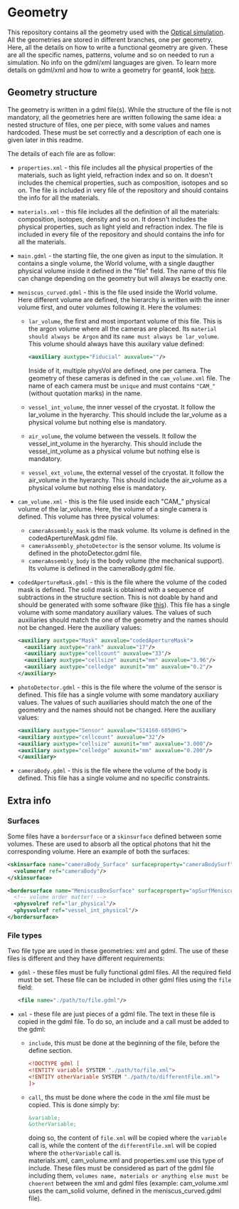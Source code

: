 # Geometry
This repository contains all the geometry used with the [Optical simulation](https://baltig.infn.it/dune/sand-optical/opticalmeniscus). All the geometries are stored in different branches, one per geometry.    
Here, all the details on how to write a functional geometry are given. These are all the specific names, patterns, volume and so on needed to run a simulation. No info on the gdml/xml languages are given. To learn more details on gdml/xml and how to write a geometry for geant4, look [here](https://gdml.web.cern.ch/GDML/doc/GDMLmanual.pdf).

## Geometry structure
The geometry is written in a gdml file(s). While the structure of the file is not mandatory, all the geometries here are written following the same idea: a nested structure of files, one per piece, with some values and names hardcoded. These must be set correctly and a description of each one is given later in this readme.
 
The details of each file are as follow:
* `properties.xml` - this file includes all the physical properties of the materials, such as light yield, refraction index and so on. It doesn't includes the chemical properties, such as composition, isotopes and so on. The file is included in very file of the repository and should contains the info for all the materials.

* `materials.xml` - this file includes all the definition of all the materials: composition, isotopes, density and so on. It doesn't includes the physical properties, such as light yield and refraction index. The file is included in every file of the repository and should contains the info for all the materials.

* `main.gdml` - the starting file, the one given as input to the simulation. It contains a single volume, the World volume, with a single daugther physical volume inside it defined in the "file" field. The name of this file can change depending on the geometry but will always be exactly one.

* `meniscus_curved.gdml` - this is the file used inside the World volume. Here different volume are defined, the hierarchy is written with the inner volume first, and outer volumes following it. Here the volumes:
    * `lar_volume`, the first and most important volume of this file. This is the argon volume where all the cameras are placed. Its `material should always be Argon` and its `name must always be lar_volume`. This volume should always have this auxilary value defined:
        ```xml
        <auxiliary auxtype="Fiducial" auxvalue=""/>
        ```
        Inside of it, multiple physVol are defined, one per camera. The geometry of these cameras is defined in the `cam_volume.xml` file. The name of each camera must be `unique` and must contains `"CAM_"` (without quotation marks) in the name.
    * `vessel_int_volume`, the inner vessel of the cryostat. It follow the lar_volume in the hyerarchy. This should include the lar_volume as a physical volume but nothing else is mandatory.

    * `air_volume`, the volume between the vessels. It follow the vessel_int_volume in the hyerarchy. This should include the vessel_int_volume as a physical volume but nothing else is mandatory.

    * `vessel_ext_volume`, the external vessel of the cryostat. It follow the air_volume in the hyerarchy. This should include the air_volume as a physical volume but nothing else is mandatory.

* `cam_volume.xml` - this is the file used inside each "CAM_" physical volume of the lar_volume. Here, the volume of a single camera is defined. This volume has three pysical volumes:
    * `cameraAssembly_mask` is the mask volume. Its volume is defined in the codedApertureMask.gdml file.
    * `cameraAssembly_photoDetector` is the sensor volume. Its volume is defined in the photoDetector.gdml file.
    * `cameraAssembly_body` is the body volume (the mechanical support). Its volume is defined in the cameraBody.gdml file.

* `codedApertureMask.gdml` - this is the file where the volume of the coded mask is defined. The solid mask is obtained with a sequence of subtractions in the structure section. This is not doable by hand and should be generated with some software (like [this](https://baltig.infn.it/dune/sand-optical/tools/-/tree/main/gdml_maker)). This file has a single volume with some mandatory auxiliary values. The values of such auxiliaries should match the one of the geometry and the names should not be changed. Here the auxiliary values:

    ```xml
    <auxiliary auxtype="Mask" auxvalue="codedApertureMask">
      <auxiliary auxtype="rank" auxvalue="17"/>
      <auxiliary auxtype="cellcount" auxvalue="33"/>
      <auxiliary auxtype="cellsize" auxunit="mm" auxvalue="3.96"/>
      <auxiliary auxtype="celledge" auxunit="mm" auxvalue="0.2"/>
    </auxiliary>
    ```
* `photoDetector.gdml` - this is the file where the volume of the sensor is defined. This file has a single volume with some mandatory auxiliary values. The values of such auxiliaries should match the one of the geometry and the names should not be changed. Here the auxiliary values:

    ```xml
    <auxiliary auxtype="Sensor" auxvalue="S14160-6050HS">
    <auxiliary auxtype="cellcount" auxvalue="32"/>
    <auxiliary auxtype="cellsize" auxunit="mm" auxvalue="3.000"/>
    <auxiliary auxtype="celledge" auxunit="mm" auxvalue="0.200"/>
    </auxiliary>
    ```
* `cameraBody.gdml` - this is the file where the volume of the body is defined. This file has a single volume and no specific constraints.

## Extra info

### Surfaces
Some files have a `bordersurface` or a `skinsurface` defined between some volumes. These are used to absorb all the optical photons that hit the corresponding volume. Here an example of both the surfaces:
```xml
<skinsurface name="cameraBody_Surface" surfaceproperty="cameraBodySurf">
  <volumeref ref="cameraBody"/>
</skinsurface>

<bordersurface name="MeniscusBoxSurface" surfaceproperty="opSurfMeniscus_solid">
  <!-- volume order matter! -->
  <physvolref ref="lar_physical"/>
  <physvolref ref="vessel_int_physical"/>
</bordersurface>
  ```

### File types
Two file type are used in these geometries: xml and gdml. The use of these files is different and they have different requirements:
* `gdml` - these files must be fully functional gdml files. All the required field must be set. These file can be included in other gdml files using the `file` field:
    ```xml
    <file name="./path/to/file.gdml"/>
    ```

* `xml` - these file are just pieces of a gdml file. The text in these file is copied in the gdml file. To do so, an include and a call must be added to the gdml:
    * `include`, this must be done at the beginning of the file, before the define section.
        ```xml
        <!DOCTYPE gdml [
        <!ENTITY variable SYSTEM "./path/to/file.xml">
        <!ENTITY otherVariable SYSTEM "./path/to/differentFile.xml">
        ]>
        ```
    * `call`, ths must be done where the code in the xml file must be copied. This is done simply by:
        ```xml
        &variable;
        &otherVariable;
        ```
        doing so, the content of `file.xml` will be copied where the `variable` call is, while the content of the `differentFile.xml` will be copied where the `otherVariable` call is.  
        materials.xml, cam_volume.xml and properties.xml use this type of include.
        These files must be considered as part of the gdml file including them, `volumes name, materials or anything else must be choerent` between the xml and gdml files (example: cam_volume.xml uses the cam_solid volume, defined in the meniscus_curved.gdml file).